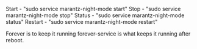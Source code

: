 Start   - "sudo service marantz-night-mode start"
Stop    - "sudo service marantz-night-mode stop"
Status  - "sudo service marantz-night-mode status"
Restart - "sudo service marantz-night-mode restart"



Forever is to keep it running
forever-service is what keeps it running after reboot.